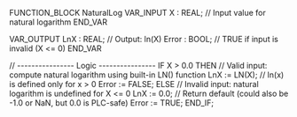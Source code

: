 FUNCTION_BLOCK NaturalLog
VAR_INPUT
    X : REAL; // Input value for natural logarithm
END_VAR

VAR_OUTPUT
    LnX   : REAL; // Output: ln(X)
    Error : BOOL; // TRUE if input is invalid (X <= 0)
END_VAR

// ---------------- Logic ----------------
IF X > 0.0 THEN
    // Valid input: compute natural logarithm using built-in LN() function
    LnX := LN(X); // ln(x) is defined only for x > 0
    Error := FALSE;
ELSE
    // Invalid input: natural logarithm is undefined for X <= 0
    LnX := 0.0;   // Return default (could also be -1.0 or NaN, but 0.0 is PLC-safe)
    Error := TRUE;
END_IF;
